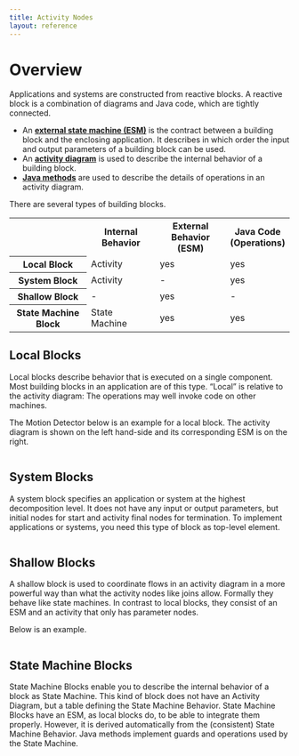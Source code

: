 ```yaml
---
title: Activity Nodes
layout: reference
---
```



<h1><a name="overview" id="overview">Overview</a></h1>
<div class="level1">

<p>

Applications and systems are constructed from reactive blocks. A reactive block is a combination of diagrams and Java 
code, which are tightly connected.
</p>
<ul>
<li class="level1"><div class="li"> An <strong><a href="/doc/esm_basic" class="wikilink1" title="doc:esm_basic">external state machine (ESM)</a></strong> is the contract between a building block and the enclosing application. It describes in which order the input and output parameters of a building block can be used.</div>
</li>
<li class="level1"><div class="li"> An <strong><a href="/doc/activity_nodes" class="wikilink1" title="doc:activity_nodes">activity diagram</a></strong> is used to describe the internal behavior of a building block.</div>
</li>
<li class="level1"><div class="li"> <strong><a href="/doc/java_operations" class="wikilink1" title="doc:java_operations">Java methods</a></strong> are used to describe the details of operations in an activity diagram.</div>
</li>
</ul>

<p>

There are several types of building blocks.

</p>
<table class="inline">
	<tr class="row0">
		<td class="col0 leftalign">           </td><th class="col1"> Internal Behavior </th><th class="col2"> External Behavior <br/>
(ESM) </th><th class="col3"> Java Code <br/>
(Operations) </th>
	</tr>
	<tr class="row1">
		<th class="col0 leftalign"> Local Block       </th><td class="col1 centeralign">  Activity        </td><td class="col2 centeralign">  yes  </td><td class="col3 centeralign">  yes  </td>
	</tr>
	<tr class="row2">
		<th class="col0 leftalign"> System Block            </th><td class="col1 centeralign">  Activity        </td><td class="col2 centeralign">  -     </td><td class="col3 centeralign">  yes  </td>
	</tr>
	<tr class="row3">
		<th class="col0 leftalign"> Shallow Block        </th><td class="col1 centeralign">  -  </td><td class="col2 centeralign">  yes  </td><td class="col3 centeralign">  -  </td>
	</tr>
	<tr class="row4">
		<th class="col0 leftalign"> State Machine Block        </th><td class="col1 centeralign">  State Machine  </td><td class="col2 centeralign">  yes  </td><td class="col3 centeralign">  yes  </td>
	</tr>
</table>

</div>
<!-- SECTION "Overview" [1-1000] -->
<h2><a name="local_blocks" id="local_blocks">Local Blocks</a></h2>
<div class="level2">

<p>

Local blocks describe behavior that is executed on a single component. Most building blocks in an application are of this type. “Local” is relative to the activity diagram: The operations may well invoke code on other machines.
</p>

<p>
The Motion Detector below is an example for a local block. The activity diagram is shown on the left hand-side and its corresponding ESM is on the right.
</p>

<p>
<a href="/_detail/doc/local-block-example.jpg?id=doc%3Abuilding_blocks" class="media" title="doc:local-block-example.jpg"><img src="/_media/doc/local-block-example.jpg" class="media" alt="" /></a>
</p>

</div>
<!-- SECTION "Local Blocks" [1001-1446] -->
<h2><a name="system_blocks" id="system_blocks">System Blocks</a></h2>
<div class="level2">

<p>

A system block specifies an application or system at the highest decomposition level. It does not have any input or output parameters, but initial nodes for start and activity final nodes for termination. To implement applications or systems, you need this type of block as top-level element.
</p>

<p>
<a href="/_detail/tutorial/cosm-trigger-9.jpg?id=doc%3Abuilding_blocks" class="media" title="tutorial:cosm-trigger-9.jpg"><img src="/_media/tutorial/cosm-trigger-9.jpg" class="media" alt="" /></a>
</p>

</div>
<!-- SECTION "System Blocks" [1447-1802] -->
<h2><a name="shallow_blocks" id="shallow_blocks">Shallow Blocks</a></h2>
<div class="level2">

<p>

A shallow block is used to coordinate flows in an activity diagram in a more powerful way than what the activity nodes like joins allow. Formally they behave like state machines. In contrast to local blocks, they consist of an ESM and an activity that only has parameter nodes.
</p>

<p>
Below is an example.
</p>

<p>
<a href="/_detail/doc/block-shallow-example2.png?id=doc%3Abuilding_blocks" class="media" title="doc:block-shallow-example2.png"><img src="/_media/doc/block-shallow-example2.png" class="media" alt="" /></a>
</p>

</div>
<!-- SECTION "Shallow Blocks" [1803-2169] -->
<h2><a name="state_machine_blocks" id="state_machine_blocks">State Machine Blocks</a></h2>
<div class="level2">

<p>

State Machine Blocks enable you to describe the internal behavior of a block as State Machine. This kind of block does not have an Activity Diagram, but a table defining the State Machine Behavior. State Machine Blocks have an ESM, as local blocks do, to be able to integrate them properly. However, it is derived automatically from the (consistent) State Machine Behavior. Java methods implement guards and operations used by the State Machine.
</p>

<p>
<a href="/_detail/doc/rbminimal.png?id=doc%3Abuilding_blocks" class="media" title="doc:rbminimal.png"><img src="/_media/doc/rbminimal.png" class="media" alt="" /></a>

</p>

</div>
<!-- SECTION "State Machine Blocks" [2170-] -->